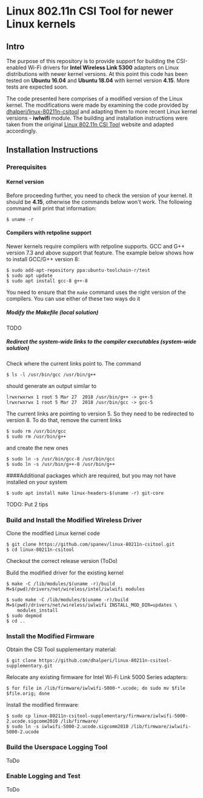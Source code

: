 # Linux 802.11n CSI Tool for newer Linux kernels

## Intro
The purpose of this repository is to provide support for building the CSI-enabled Wi-Fi drivers for **Intel Wireless Link 5300** adapters on Linux distributions with newer kernel versions. At this point this code has been tested on **Ubuntu 16.04** and **Ubuntu 18.04** with kernel version **4.15**. More tests are expected soon.

The code presented here comprises of a modified version of the Linux kernel. The modifications were made by examining the code provided by [dhalperi/linux-80211n-csitool](https://github.com/dhalperi/linux-80211n-csitool/) and adapting them to more recent Linux kernel versions - **iwlwifi** module. The building and installation instructions were taken from the original [Linux 802.11n CSI Tool](http://dhalperi.github.io/linux-80211n-csitool/) website and adapted accordingly.

## Installation Instructions

### Prerequisites

#### Kernel version

Before proceeding further, you need to check the version of your kernel. It should be **4.15**, otherwise the commands below won't work. The following command will print that information:

```shell
$ uname -r
```

#### Compilers with retpoline support

Newer kernels require compilers with retpoline supports.  GCC and G++ version 7.3 and above support that feature. The example below shows how to install GCC/G++ version 8:

```shell
$ sudo add-apt-repository ppa:ubuntu-toolchain-r/test
$ sudo apt update
$ sudo apt install gcc-8 g++-8
```

You need to ensure that the <code>make</code> command uses the right version of the compilers. You can use either of these two ways do it

##### Modify the Makefile (local solution)
TODO

##### Redirect the system-wide links to the compiler executables (system-wide solution)
Check where the current links point to. The command
```shell
$ ls -l /usr/bin/gcc /usr/bin/g++
```
should generate an output similar to

```shell
lrwxrwxrwx 1 root 5 Mar 27  2018 /usr/bin/g++ -> g++-5
lrwxrwxrwx 1 root 5 Mar 27  2018 /usr/bin/gcc -> gcc-5
```
The current links are pointing to version 5. So they need to be redirected to version 8. To do that, remove the current links
```shell
$ sudo rm /usr/bin/gcc
$ sudo rm /usr/bin/g++
```
and create the new ones
```shell
$ sudo ln -s /usr/bin/gcc-8 /usr/bin/gcc
$ sudo ln -s /usr/bin/g++-8 /usr/bin/g++
```



####Additional packages which are required, but you may not have installed on your system

```shell
$ sudo apt install make linux-headers-$(uname -r) git-core
```

TODO: Put 2 tips

### Build and Install the Modified Wireless Driver

Clone the modified Linux kernel code
```shell
$ git clone https://github.com/spanev/linux-80211n-csitool.git
$ cd linux-80211n-csitool
```

Checkout the correct release version
(ToDo)

Build the modified driver for the existing kernel
```shell
$ make -C /lib/modules/$(uname -r)/build M=$(pwd)/drivers/net/wireless/intel/iwlwifi modules
```

```shell
$ sudo make -C /lib/modules/$(uname -r)/build M=$(pwd)/drivers/net/wireless/iwlwifi INSTALL_MOD_DIR=updates \
    modules_install
$ sudo depmod
$ cd ..
```

### Install the Modified Firmware

Obtain the CSI Tool supplementary material:
```shell
$ git clone https://github.com/dhalperi/linux-80211n-csitool-supplementary.git
```

Relocate any existing firmware for Intel Wi-Fi Link 5000 Series adapters:
```shell
$ for file in /lib/firmware/iwlwifi-5000-*.ucode; do sudo mv $file $file.orig; done
```

Install the modified firmware:
```shell
$ sudo cp linux-80211n-csitool-supplementary/firmware/iwlwifi-5000-2.ucode.sigcomm2010 /lib/firmware/
$ sudo ln -s iwlwifi-5000-2.ucode.sigcomm2010 /lib/firmware/iwlwifi-5000-2.ucode
```

### Build the Userspace Logging Tool

ToDo


### Enable Logging and Test

ToDo

